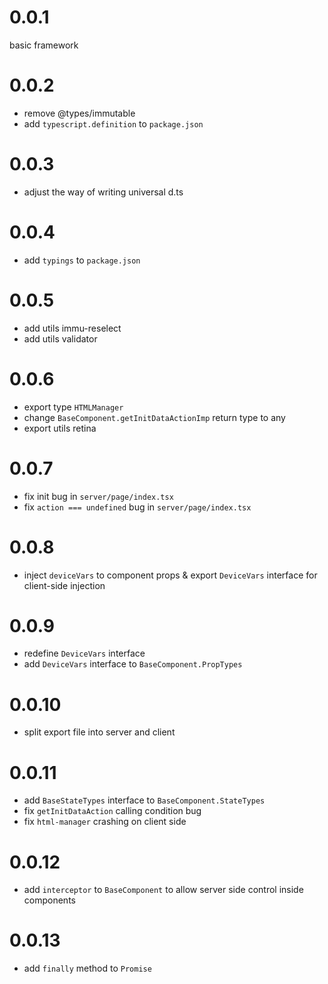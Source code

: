 # 0.0.1

basic framework

# 0.0.2

+ remove @types/immutable
+ add `typescript.definition` to `package.json`

# 0.0.3

+ adjust the way of writing universal d.ts

# 0.0.4

+ add `typings` to `package.json`

# 0.0.5

+ add utils immu-reselect
+ add utils validator

# 0.0.6

+ export type `HTMLManager`
+ change `BaseComponent.getInitDataActionImp` return type to any
+ export utils retina

# 0.0.7

+ fix init bug in `server/page/index.tsx`
+ fix `action === undefined` bug in `server/page/index.tsx`

# 0.0.8

+ inject `deviceVars` to component props & export `DeviceVars` interface for client-side injection

# 0.0.9

+ redefine `DeviceVars` interface
+ add `DeviceVars` interface to `BaseComponent.PropTypes`

# 0.0.10

+ split export file into server and client

# 0.0.11

+ add `BaseStateTypes` interface to `BaseComponent.StateTypes`
+ fix `getInitDataAction` calling condition bug
+ fix `html-manager` crashing on client side

# 0.0.12

+ add `interceptor` to `BaseComponent` to allow server side control inside components

# 0.0.13

+ add `finally` method to `Promise`